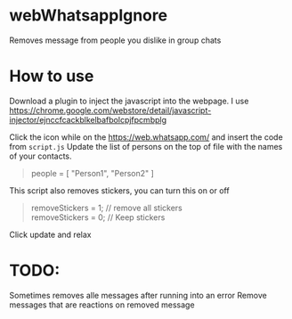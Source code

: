 # webWhatsappIgnore
Removes message from people you dislike in group chats

# How to use
Download a plugin to inject the javascript into the webpage.
I use https://chrome.google.com/webstore/detail/javascript-injector/ejnccfcackblkelbafbolcpjfpcmbplg

Click the icon while on the https://web.whatsapp.com/ and insert the code from `script.js`
Update the list of persons on the top of file with the names of your contacts.

> people = [
	"Person1",
  "Person2"
]

This script also removes stickers, you can turn this on or off
> removeStickers = 1; // remove all stickers <br />
> removeStickers = 0; // Keep stickers 

Click update and relax


# TODO:
Sometimes removes alle messages after running into an error
Remove messages that are reactions on removed message
